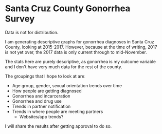 # Santa Cruz County Gonorrhea Survey 

Data is not for distribution.

I am generating descriptive graphs for gonorrhea diagnoses in Santa Cruz County, looking at 2015-2017. However, because at the time of writing, 2017 is not yet over, the 2017 data is only current through to mid-November. 

The stats here are purely descriptive, as gonorrhea is my outcome variable and I don't have very much data for the rest of the county.

The groupings that I hope to look at are: 
* Age group, gender, sexual orientation trends over time
* How people are getting diagnosed
* Gonorrhea and incarceration
* Gonorrhea and drug use
* Trends in partner notification
* Trends in where people are meeting partners
  * Websites/app trends?

I will share the results after getting approval to do so.
